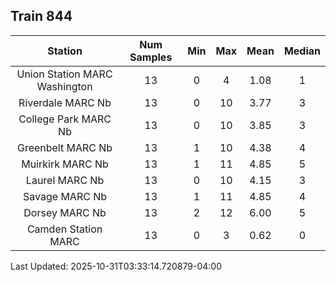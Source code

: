 ## Train 844

| Station | Num Samples | Min | Max | Mean | Median |
| :-----: | :---------: | :-: | :-: | :--: | :----: |
| Union Station MARC Washington | 13 | 0 | 4 | 1.08 | 1 |
| Riverdale MARC Nb | 13 | 0 | 10 | 3.77 | 3 |
| College Park MARC Nb | 13 | 0 | 10 | 3.85 | 3 |
| Greenbelt MARC Nb | 13 | 1 | 10 | 4.38 | 4 |
| Muirkirk MARC Nb | 13 | 1 | 11 | 4.85 | 5 |
| Laurel MARC Nb | 13 | 0 | 10 | 4.15 | 3 |
| Savage MARC Nb | 13 | 1 | 11 | 4.85 | 4 |
| Dorsey MARC Nb | 13 | 2 | 12 | 6.00 | 5 |
| Camden Station MARC | 13 | 0 | 3 | 0.62 | 0 |


Last Updated: 2025-10-31T03:33:14.720879-04:00